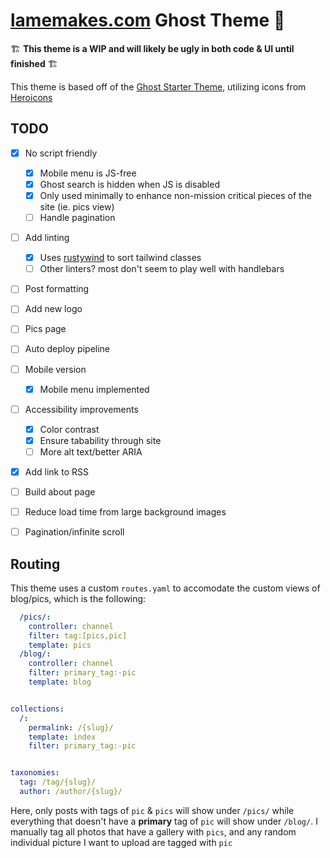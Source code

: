 # [lamemakes.com](https://lamemakes.com) Ghost Theme 👻

🏗️ **This theme is a WIP and will likely be ugly in both code & UI until finished** 🏗️

This theme is based off of the [Ghost Starter Theme](https://github.com/TryGhost/Starter), utilizing icons from [Heroicons](https://heroicons.com)

## TODO

- [X] No script friendly
  - [X] Mobile menu is JS-free
  - [X] Ghost search is hidden when JS is disabled
  - [X] Only used minimally to enhance non-mission critical pieces of the site (ie. pics view)
  - [ ] Handle pagination
- [ ] Add linting
  - [X] Uses [rustywind](https://github.com/avencera/rustywind) to sort tailwind classes
  - [ ] Other linters? most don't seem to play well with handlebars
- [ ] Post formatting
- [ ] Add new logo
- [ ] Pics page
- [ ] Auto deploy pipeline
- [ ] Mobile version
  - [X] Mobile menu implemented
- [ ] Accessibility improvements
  - [X] Color contrast
  - [X] Ensure tabability through site
  - [ ] More alt text/better ARIA
- [X] Add link to RSS
- [ ] Build about page
- [ ] Reduce load time from large background images
- [ ] Pagination/infinite scroll


## Routing

This theme uses a custom `routes.yaml` to accomodate the custom views of blog/pics, which is the following:

```yaml
  /pics/:
    controller: channel
    filter: tag:[pics,pic]
    template: pics
  /blog/:
    controller: channel
    filter: primary_tag:-pic
    template: blog


collections:
  /:
    permalink: /{slug}/
    template: index
    filter: primary_tag:-pic


taxonomies:
  tag: /tag/{slug}/
  author: /author/{slug}/

```

Here, only posts with tags of `pic` & `pics` will show under `/pics/` while everything that doesn't have a **primary** tag of `pic` will show under `/blog/`. I manually tag all photos that have a gallery with `pics`, and any random individual picture I want to upload are tagged with `pic`